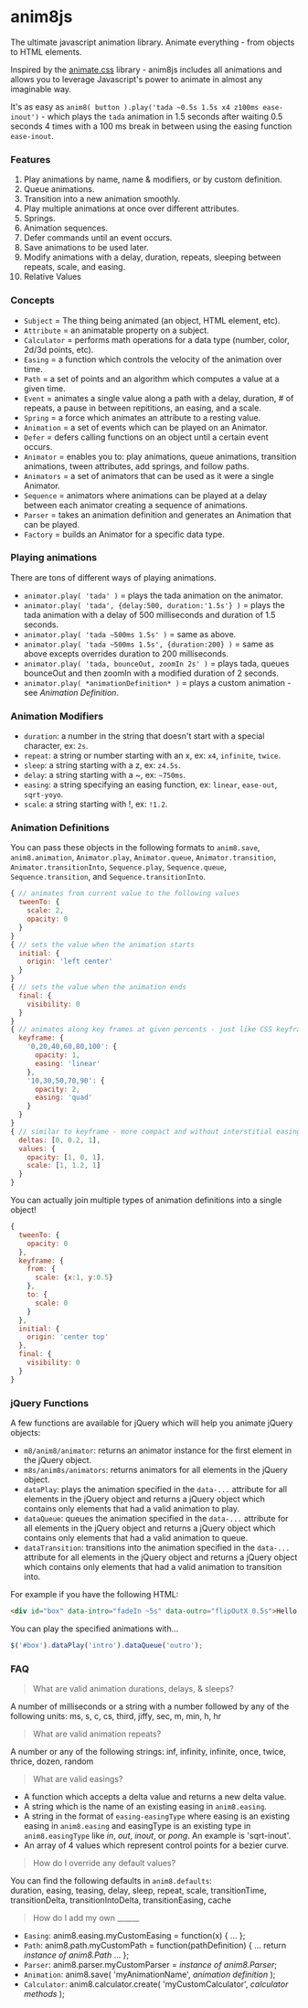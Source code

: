 # anim8js
The ultimate javascript animation library. Animate everything - from objects to HTML elements.

Inspired by the [animate.css](http://daneden.github.io/animate.css/) library - anim8js includes all animations and allows you to leverage Javascript's power to animate in almost any imaginable way.

It's as easy as `anim8( button ).play('tada ~0.5s 1.5s x4 z100ms ease-inout')` - which plays the `tada` animation
in 1.5 seconds after waiting 0.5 seconds 4 times with a 100 ms break in between using the easing function `ease-inout`.

### Features  
1. Play animations by name, name & modifiers, or by custom definition.
2. Queue animations.
3. Transition into a new animation smoothly.
4. Play multiple animations at once over different attributes.
5. Springs.
6. Animation sequences.
7. Defer commands until an event occurs.
8. Save animations to be used later.
9. Modify animations with a delay, duration, repeats, sleeping between repeats, scale, and easing.
10. Relative Values

### Concepts  
- `Subject` = The thing being animated (an object, HTML element, etc).
- `Attribute` = an animatable property on a subject.
- `Calculator` = performs math operations for a data type (number, color, 2d/3d points, etc).
- `Easing` = a function which controls the velocity of the animation over time.
- `Path` = a set of points and an algorithm which computes a value at a given time.
- `Event` = animates a single value along a path with a delay, duration, # of repeats, a pause in between repititions, an easing, and a scale.
- `Spring` = a force which animates an attribute to a resting value.
- `Animation` = a set of events which can be played on an Animator.
- `Defer` = defers calling functions on an object until a certain event occurs.
- `Animator` = enables you to: play animations, queue animations, transition animations, tween attributes, add springs, and follow paths. 
- `Animators` = a set of animators that can be used as it were a single Animator.
- `Sequence` = animators where animations can be played at a delay between each animator creating a sequence of animations.
- `Parser` = takes an animation definition and generates an Animation that can be played.
- `Factory` = builds an Animator for a specific data type.

### Playing animations

There are tons of different ways of playing animations.
- `animator.play( 'tada' )` = plays the tada animation on the animator.
- `animator.play( 'tada', {delay:500, duration:'1.5s'} )` = plays the tada animation with a delay of 500 milliseconds and duration of 1.5 seconds.
- `animator.play( 'tada ~500ms 1.5s' )` = same as above.
- `animator.play( 'tada ~500ms 1.5s', {duration:200} )` = same as above excepts overrides duration to 200 milliseconds.
- `animator.play( 'tada, bounceOut, zoomIn 2s' )` = plays tada, queues bounceOut and then zoomIn with a modified duration of 2 seconds.
- `animator.play( *animationDefinition* )` = plays a custom animation - see *Animation Definition*.

### Animation Modifiers

- `duration`: a number in the string that doesn't start with a special character, ex: `2s`.
- `repeat`: a string or number starting with an x, ex: `x4`, `infinite`, `twice`.
- `sleep`: a string starting with a z, ex: `z4.5s`.
- `delay`: a string starting with a ~, ex: `~750ms`.
- `easing`: a string specifying an easing function, ex: `linear`, `ease-out`, `sqrt-yoyo`.
- `scale`: a string starting with !, ex: `!1.2`.

### Animation Definitions

You can pass these objects in the following formats to `anim8.save`, `anim8.animation`, `Animator.play`, `Animator.queue`, `Animator.transition`, `Animator.transitionInto`, `Sequence.play`, `Sequence.queue`, `Sequence.transition`, and `Sequence.transitionInto`.

```javascript
{ // animates from current value to the following values
  tweenTo: {
    scale: 2,
    opacity: 0
  }
}
{ // sets the value when the animation starts
  initial: { 
    origin: 'left center'
  }
}
{ // sets the value when the animation ends
  final: { 
    visibility: 0
  }
}
{ // animates along key frames at given percents - just like CSS keyframes!
  keyframe: { 
    '0,20,40,60,80,100': {
      opacity: 1,
      easing: 'linear'
    },
    '10,30,50,70,90': {
      opacity: 2,
      easing: 'quad'
    }
  }
}
{ // similar to keyframe - more compact and without interstitial easings.
  deltas: [0, 0.2, 1],
  values: {
    opacity: [1, 0, 1],
    scale: [1, 1.2, 1]
  }
}
```

You can actually join multiple types of animation definitions into a single object!

```javascript
{
  tweenTo: {
    opacity: 0
  },
  keyframe: {
    from: {
      scale: {x:1, y:0.5}
    },
    to: {
      scale: 0
    }
  },
  initial: {
    origin: 'center top'
  },
  final: {
    visibility: 0
  }
}
```

### jQuery Functions

A few functions are available for jQuery which will help you animate jQuery objects:  
- `m8/anim8/animator`: returns an animator instance for the first element in the jQuery object.
- `m8s/anim8s/animators`: returns animators for all elements in the jQuery object.
- `dataPlay`: plays the animation specified in the `data-...` attribute for all elements in the jQuery object and returns a jQuery object which contains only elements that had a valid animation to play.
- `dataQueue`: queues the animation specified in the `data-...` attribute for all elements in the jQuery object and returns a jQuery object which contains only elements that had a valid animation to queue.
- `dataTransition`: transitions into the animation specified in the `data-...` attribute for all elements in the jQuery object and returns a jQuery object which contains only elements that had a valid animation to transition into.

For example if you have the following HTML:

```html
<div id="box" data-intro="fadeIn ~5s" data-outro="flipOutX 0.5s">Hello World!</div>
```

You can play the specified animations with...

```javascript
$('#box').dataPlay('intro').dataQueue('outro');
```

### FAQ  
> What are valid animation durations, delays, & sleeps?

A number of milliseconds or a string with a number followed by any of the following units: ms, s, c, cs, third, jiffy, sec, m, min, h, hr

> What are valid animation repeats?  

A number or any of the following strings: inf, infinity, infinite, once, twice, thrice, dozen, random

> What are valid easings?  

- A function which accepts a delta value and returns a new delta value.
- A string which is the name of an existing easing in `anim8.easing`.
- A string in the format of `easing-easingType` where easing is an existing easing in `anim8.easing` and easingType is an existing type in `anim8.easingType` like *in*, *out*, *inout*, or *pong*. An example is 'sqrt-inout'.
- An array of 4 values which represent control points for a bezier curve.

> How do I override any default values?  

You can find the following defaults in `anim8.defaults`:  
duration, easing, teasing, delay, sleep, repeat, scale, transitionTime, transitionDelta, transitionIntoDelta, 
transitionEasing, cache

> How do I add my own ______  

- `Easing`: anim8.easing.myCustomEasing = function(x) { ... };
- `Path`: anim8.path.myCustomPath = function(pathDefinition) { ... return *instance of anim8.Path* ... };
- `Parser`: anim8.parser.myCustomParser = *instance of anim8.Parser*;
- `Animation`: anim8.save( 'myAnimationName', *animation definition* );
- `Calculator`: anim8.calculator.create( 'myCustomCalculator', *calculator methods* );


